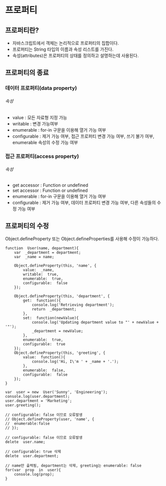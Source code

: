 # 프로퍼티

## 프로퍼티란?
- 자바스크립트에서 객체는 논리적으로 프로퍼티의 집합이다. 
- 프로퍼티는 String 타입의 이름과 속성 리스트를 가진다.
- 속성(attributes)은 프로퍼티의 상태를 정의하고 설명하는데 사용된다. 

## 프로퍼티의 종료

### 데이터 프로퍼티(data property)
###### 속성
- value : 모든 자료형 지정 가능
 - writable : 변경 가능여부
 - enumerable : for-in 구문을 이용해 열거 가능 여부
 - configurable : 제거 가능 여부, 접근 프로퍼티 변경 가능 여부, 쓰기 불가 여부, enumerable 속성의 수정 가능 여부
 
### 접근 프로퍼티(access property)
###### 속성
- get accessor : Function or undefined
- set accessor : Function or undefined
 - enumerable : for-in 구문을 이용해 열거 가능 여부
 - configurable : 제거 가능 여부, 데이터 프로퍼티 변경 가능 여부, 다른 속성들의 수정 가능 여부

## 프로퍼티의 수정

Object.defineProperty 또는 Object.defineProperties를 사용해 수정이 가능하다.
````
function  User(name, department){
	var  _department = department;
	var  _name = name;
	
	Object.defineProperty(this, 'name', {
		value:  _name,
		writable:  true,
		enumerable:  true,
		configurable:  false
	});
	
	Object.defineProperty(this, 'department', {
		get:  function(){
			console.log('Retrieving department');
			return  _department;
		},
		set:  function(newValue){
			console.log('Updating department value to "' + newValue + '"');
			_department = newValue;
		},
		enumerable:  true,
		configurable:  true
	});
	Object.defineProperty(this, 'greeting', {
		value:  function(){
			console.log('Hi, I\'m ' + _name + '.');
		},
		enumerable:  false,
		configurable:  false
	});
}

var  user = new  User('Sunny', 'Engineering');
console.log(user.department);
user.department = 'Marketing';
user.greeting();

// configurable: false 이므로 오류발생
// Object.defineProperty(user, 'name', {
// 	enumerable:false
// }); 

// configurable: false 이므로 오류발생
delete  user.name; 

// configurable: true 삭제
delete  user.department; 

// name만 출력됨, department는 삭제, greeting는 enumerable: false
for(var  prop  in  user){
	console.log(prop); 
}
````

